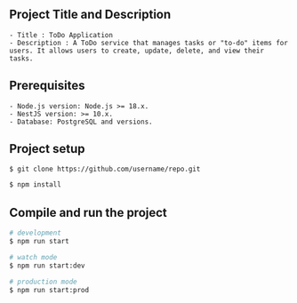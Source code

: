 ## Project Title and Description

```
- Title : ToDo Application
- Description : A ToDo service that manages tasks or "to-do" items for users. It allows users to create, update, delete, and view their tasks.
```

## Prerequisites

```
- Node.js version: Node.js >= 18.x.
- NestJS version: >= 10.x.
- Database: PostgreSQL and versions.
```

## Project setup

```
$ git clone https://github.com/username/repo.git
```

```bash
$ npm install
```

## Compile and run the project

```bash
# development
$ npm run start

# watch mode
$ npm run start:dev

# production mode
$ npm run start:prod
```
